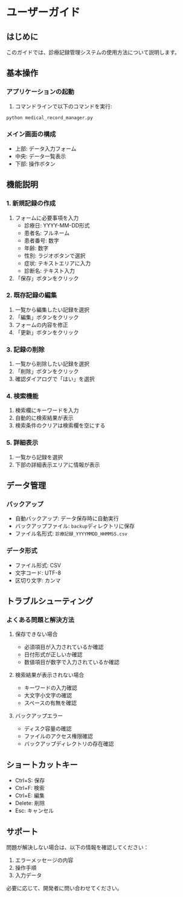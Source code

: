 # ユーザーガイド

## はじめに

このガイドでは、診療記録管理システムの使用方法について説明します。

## 基本操作

### アプリケーションの起動
1. コマンドラインで以下のコマンドを実行:
```bash
python medical_record_manager.py
```

### メイン画面の構成
- 上部: データ入力フォーム
- 中央: データ一覧表示
- 下部: 操作ボタン

## 機能説明

### 1. 新規記録の作成
1. フォームに必要事項を入力
   - 診療日: YYYY-MM-DD形式
   - 患者名: フルネーム
   - 患者番号: 数字
   - 年齢: 数字
   - 性別: ラジオボタンで選択
   - 症状: テキストエリアに入力
   - 診断名: テキスト入力
2. 「保存」ボタンをクリック

### 2. 既存記録の編集
1. 一覧から編集したい記録を選択
2. 「編集」ボタンをクリック
3. フォームの内容を修正
4. 「更新」ボタンをクリック

### 3. 記録の削除
1. 一覧から削除したい記録を選択
2. 「削除」ボタンをクリック
3. 確認ダイアログで「はい」を選択

### 4. 検索機能
1. 検索欄にキーワードを入力
2. 自動的に検索結果が表示
3. 検索条件のクリアは検索欄を空にする

### 5. 詳細表示
1. 一覧から記録を選択
2. 下部の詳細表示エリアに情報が表示

## データ管理

### バックアップ
- 自動バックアップ: データ保存時に自動実行
- バックアップファイル: `backup`ディレクトリに保存
- ファイル名形式: `診療記録_YYYYMMDD_HHMMSS.csv`

### データ形式
- ファイル形式: CSV
- 文字コード: UTF-8
- 区切り文字: カンマ

## トラブルシューティング

### よくある問題と解決方法

1. 保存できない場合
   - 必須項目が入力されているか確認
   - 日付形式が正しいか確認
   - 数値項目が数字で入力されているか確認

2. 検索結果が表示されない場合
   - キーワードの入力確認
   - 大文字小文字の確認
   - スペースの有無を確認

3. バックアップエラー
   - ディスク容量の確認
   - ファイルのアクセス権限確認
   - バックアップディレクトリの存在確認

## ショートカットキー

- Ctrl+S: 保存
- Ctrl+F: 検索
- Ctrl+E: 編集
- Delete: 削除
- Esc: キャンセル

## サポート

問題が解決しない場合は、以下の情報を確認してください：
1. エラーメッセージの内容
2. 操作手順
3. 入力データ

必要に応じて、開発者に問い合わせてください。 